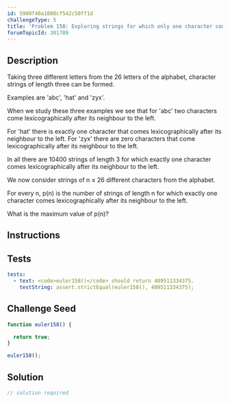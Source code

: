 ```yaml
---
id: 5900f40a1000cf542c50ff1d
challengeType: 5
title: 'Problem 158: Exploring strings for which only one character comes lexicographically after its neighbour to the left'
forumTopicId: 301789
---
```


## Description

<section id='description'>

Taking three different letters from the 26 letters of the alphabet, character strings of length three can be formed.

Examples are 'abc', 'hat' and 'zyx'.

When we study these three examples we see that for 'abc' two characters come lexicographically after its neighbour to the left.

For 'hat' there is exactly one character that comes lexicographically after its neighbour to the left. For 'zyx' there are zero characters that come lexicographically after its neighbour to the left.

In all there are 10400 strings of length 3 for which exactly one character comes lexicographically after its neighbour to the left.

We now consider strings of n ≤ 26 different characters from the alphabet.

For every n, p(n) is the number of strings of length n for which exactly one character comes lexicographically after its neighbour to the left.

What is the maximum value of p(n)?

</section>

## Instructions

<section id='instructions'>

</section>

## Tests

<section id='tests'>

```yml
tests:
  - text: <code>euler158()</code> should return 409511334375.
    testString: assert.strictEqual(euler158(), 409511334375);

```

</section>

## Challenge Seed

<section id='challengeSeed'>

<div id='js-seed'>

```js
function euler158() {

  return true;
}

euler158();
```

</div>

</section>

## Solution

<section id='solution'>

```js
// solution required
```

</section>
